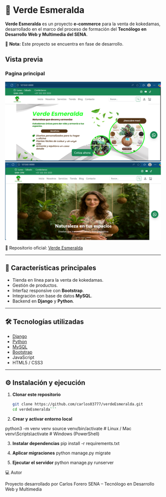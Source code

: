 # 🌱 Verde Esmeralda

**Verde Esmeralda** es un proyecto **e-commerce** para la venta de kokedamas, desarrollado en el marco del proceso de formación del **Tecnólogo en Desarrollo Web y Multimedia del SENA**.  

📌 **Nota:** Este proyecto se encuentra en fase de desarrollo.

## Vista previa 

### Pagina principal

![Home](assets/1.png)
![Home](assets/2.png)



🔗 Repositorio oficial: [Verde Esmeralda](https://github.com/carlos03777/verdeEsmeralda.git)

---

## 🚀 Características principales
- Tienda en línea para la venta de kokedamas.  
- Gestión de productos.  
- Interfaz responsive con **Bootstrap**.  
- Integración con base de datos **MySQL**.  
- Backend en **Django** y **Python**.  

---

## 🛠 Tecnologías utilizadas
- [Django](https://www.djangoproject.com/)  
- [Python](https://www.python.org/)  
- [MySQL](https://www.mysql.com/)  
- [Bootstrap](https://getbootstrap.com/)  
- JavaScript  
- HTML5 / CSS3  

---

## ⚙️ Instalación y ejecución

1. **Clonar este repositorio**  
   ```bash
   git clone https://github.com/carlos03777/verdeEsmeralda.git
   cd verdeEsmeralda```

2. **Crear y activar entorno local**

python3 -m venv venv
source venv/bin/activate   # Linux / Mac
venv\Scripts\activate      # Windows (PowerShell)

3. **Instalar dependencias**
pip install -r requirements.txt

4. **Aplicar migraciones**
python manage.py migrate

5. **Ejecutar el servidor**
python manage.py runserver


💻 Autor

Proyecto desarrollado por Carlos Forero
SENA – Tecnólogo en Desarrollo Web y Multimedia

